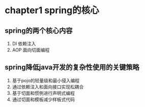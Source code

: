 # chapter1 spring的核心

## spring的两个核心内容

1. DI 依赖注入
2. AOP 面向切面编程

## spring降低java开发的复杂性使用的关键策略

1. 基于pojo的轻量级和最小侵入编程
2. 通过依赖注入和面向接口实现松耦合
3. 基于切面和惯例进行声明式编程
4. 通过切面和模板减少样板式代码